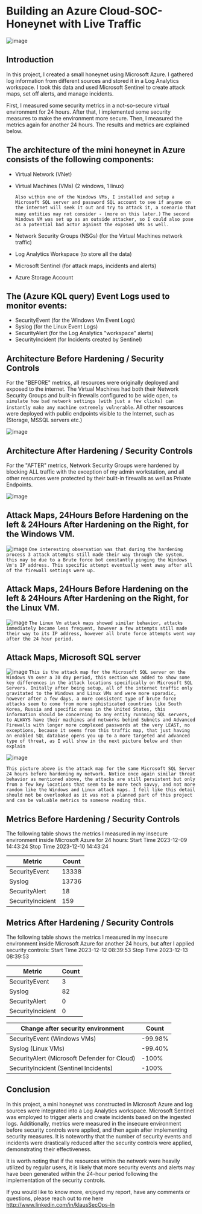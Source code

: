 # Building an Azure Cloud-SOC-Honeynet with Live Traffic

![image](https://github.com/KlausSecureShield/Cloud-SOC-Azure-Honeynet/assets/153767032/39d30daa-10ad-4f85-acc9-31f732b8987d)


## Introduction

In this project, I created a small honeynet using Microsoft Azure. I gathered log information from different sources and stored it in a Log Analytics workspace. I took this data and used Microsoft Sentinel to create attack maps, set off alerts, and manage incidents.

First, I measured some security metrics in a not-so-secure virtual environment for 24 hours. After that, I implemented some security measures to make the environment more secure. Then, I measured the metrics again for another 24 hours. The results and metrics are explained below.

## The architecture of the mini honeynet in Azure consists of the following components:

- Virtual Network (VNet)
- Virtual Machines (VMs) (2 windows, 1 linux)
  
  ```Also within one of the Windows VMs, I installed and setup a Microsoft SQL server and password SQL account to see if anyone on the internet will seek it out and try to attack it, a scenario that many entities may not consider - (more on this later.)```
  ```The second Windows VM was set up as an outside attacker, so I could also pose as a potential bad actor against the exposed VMs as well.```
- Network Security Groups (NSGs) (for the Virtual Machines network traffic)
- Log Analytics Workspace (to store all the data)
- Microsoft Sentinel (for attack maps, incidents and alerts)
- Azure Storage Account

## The (Azure KQL query) Event Logs used to monitor events:
- SecurityEvent (for the Windows Vm Event Logs)
- Syslog (for the Linux Event Logs)
- SecurityAlert (for the Log Analytics "workspace" alerts)
- SecurityIncident (for Incidents created by Sentinel)


## Architecture Before Hardening / Security Controls
For the "BEFORE" metrics, all resources were originally deployed and exposed to the internet. The Virtual Machines had both their Network Security Groups and built-in firewalls configured to be wide open, ```to simulate how bad network settings (with just a few clicks) can instantly make any machine extremely vulnerable```. 
All other resources were deployed with public endpoints visible to the Internet, such as (Storage, MSSQL servers etc.)

![image](https://github.com/KlausSecureShield/Cloud-SOC-Azure-Honeynet/assets/153767032/610a7348-1275-4d6f-b834-ca054fd3694c)



## Architecture After Hardening / Security Controls

For the "AFTER" metrics, Network Security Groups were hardened by blocking ALL traffic with the exception of my admin workstation, and all other resources were protected by their built-in firewalls as well as Private Endpoints.

![image](https://github.com/KlausSecureShield/Cloud-SOC-Azure-Honeynet/assets/153767032/30289f44-e249-49f1-9777-7f8f298a375d)



## Attack Maps, 24Hours Before Hardening on the left & 24Hours After Hardening on the Right, for the Windows VM.
![image](https://github.com/KlausSecureShield/Cloud-SOC-Azure-Honeynet/assets/153767032/40583f5b-65eb-4143-bf06-17668a23cb24)
```One interesting observation was that during the hardening process 3 attack attempts still made their way through the system, this may be due to a Brute force bot constantly pinging the Windows Vm's IP address. This specific attempt eventually went away after all of the firewall settings were up.``` 

## Attack Maps, 24Hours Before Hardening on the left & 24Hours After Hardening on the Right, for the Linux VM.
![image](https://github.com/KlausSecureShield/Cloud-SOC-Azure-Honeynet/assets/153767032/25fb5ff7-fe20-4d5d-a95b-81c2e920daae)
```The Linux Vm attack maps showed similar behavior, attacks immediately became less frequent, however a few attempts still made their way to its IP address, however all brute force attempts went way after the 24 hour period.``` 

## Attack Maps, Microsoft SQL server
![image](https://github.com/KlausSecureShield/Cloud-SOC-Azure-Honeynet/assets/153767032/109fed3a-2661-43b0-b4ad-1d0c4a9e45b4)
```This is the attack map for the Microsoft SQL server on the Windows Vm over a 30 day period, this section was added to show some key differences in the attack locations specifically on Microsoft SQL Servers. Initally after being setup, all of the internet traffic only gravitated to the Windows and Linux VMs and were more sporadic, however after a few days, a more consistent type of brute force attacks seem to come from more sophisticated countries like South Korea, Russia and specific areas in the United States, this information should be concerning to any entity runnning SQL servers, to ALWAYS have their machines and networks behind Subnets and Advanced Firewalls with longer more complexed passwords at the very LEAST, no exceptions, because it seems from this traffic map, that just having an enabled SQL database opens you up to a more targeted and advanced type of threat, as I will show in the next picture below and then explain```  

![image](https://github.com/KlausSecureShield/Cloud-SOC-Azure-Honeynet/assets/153767032/5eb79d82-cf25-46e9-a1ee-ccdb699b0462)

```This picture above is the attack map for the same Microsoft SQL Server 24 hours before hardening my network. Notice once again similar threat behavior as mentioned above, the attacks are still persistent but only from a few key locations that seem to be more tech savvy, and not more random like the Windows and Linux attack maps. I fell like this detail should not be overlooked as it was not a planned part of this project and can be valuable metrics to someone reading this.```

 
## Metrics Before Hardening / Security Controls

The following table shows the metrics I measured in my insecure environment inside Microsoft Azure for 24 hours:
Start Time 2023-12-09 14:43:24
Stop Time 2023-12-10 14:43:24

| Metric                   | Count
| ------------------------ | -----
| SecurityEvent            | 13338
| Syslog                   | 13736
| SecurityAlert            | 18
| SecurityIncident         | 159


## Metrics After Hardening / Security Controls

The following table shows the metrics I measured in my insecure environment inside Microsoft Azure for another 24 hours, but after I applied security controls:
Start Time 2023-12-12 08:39:53
Stop Time	2023-12-13 08:39:53

| Metric                   | Count
| ------------------------ | -----
| SecurityEvent            | 3
| Syslog                   | 82
| SecurityAlert            | 0
| SecurityIncident         | 0


| Change after security environment           | Count
| ------------------------                    | -----
| SecurityEvent (Windows VMs)                 | -99.98%
| Syslog (Linux VMs)                          | -99.40%
| SecurityAlert (Microsoft Defender for Cloud)| -100%
| SecurityIncident (Sentinel Incidents)       | -100%

## Conclusion

In this project, a mini honeynet was constructed in Microsoft Azure and log sources were integrated into a Log Analytics workspace. Microsoft Sentinel was employed to trigger alerts and create incidents based on the ingested logs. Additionally, metrics were measured in the insecure environment before security controls were applied, and then again after implementing security measures. It is noteworthy that the number of security events and incidents were drastically reduced after the security controls were applied, demonstrating their effectiveness.

It is worth noting that if the resources within the network were heavily utilized by regular users, it is likely that more security events and alerts may have been generated within the 24-hour period following the implementation of the security controls.

If you would like to know more, enjoyed my report, have any comments or questions, please reach out to me here http://www.linkedin.com/in/klausSecOps-ln


